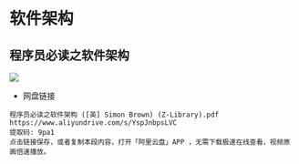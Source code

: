 # 软件架构

## 程序员必读之软件架构

![](https://img10.360buyimg.com/n1/jfs/t1/146465/13/36959/59331/644a4bd7Ff9881c39/266ad6a7dfed41b6.jpg)

- 网盘链接

```
程序员必读之软件架构 ([英] Simon Brown) (Z-Library).pdf
https://www.aliyundrive.com/s/YspJnbpsLVC
提取码: 9pa1
点击链接保存，或者复制本段内容，打开「阿里云盘」APP ，无需下载极速在线查看，视频原画倍速播放。
```

